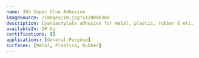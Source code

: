 ```yaml
---
name: 303 Super Glue Adhesive
imageSource: /images/10.jpg?1420046369
description: Cyanoacrylate adhesive for metal, plastic, rubber & etc.
availableIn: 20 kg
certifications: []
applications: [General-Purpose]
surfaces: [Metal, Plastics, Rubber]
---
```


